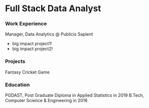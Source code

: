 # Full Stack Data Analyst

### Work Experience
Manager, Data Analytics @ Publicis Sapient
- big impact project1!
- big impact project2!

### Projects
Fantasy Cricket Game

### Education
PGDAST, Post Graduate Diploma in Applied Statistics in 2019
B.Tech, Computer Science & Engineering in 2016
